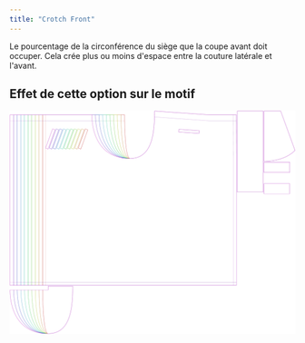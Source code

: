 ```yaml
---
title: "Crotch Front"
---
```


Le pourcentage de la circonférence du siège que la coupe avant doit occuper. Cela crée plus ou moins d'espace entre la couture latérale et l'avant.

## Effet de cette option sur le motif

![Cette image montre l'effet de cette option en superposant plusieurs variantes qui ont une valeur différente pour cette option](waralee_crotchfront_sample.svg "Effect of this option on the pattern")
